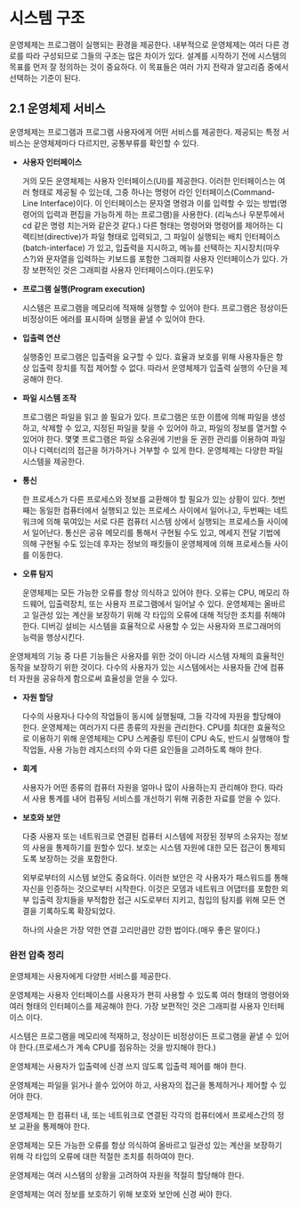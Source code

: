 # 시스템 구조

운영체제는 프로그램이 실행되는 환경을 제공한다. 내부적으로 운영체제는 여러 다른 경로를 따라 구성되므로 그들의 구조는 많은 차이가 있다. 설계를 시작하기 전에 시스템의 목표를 먼저 잘 정의하는 것이 중요하다. 이 목표들은 여러 가지 전략과 알고리즘 중에서 선택하는 기준이 된다.

## 2.1 운영체제 서비스

운영체제는 프로그램과 프로그램 사용자에게 어떤 서비스를 제공한다. 제공되는 특정 서비스는 운영체제마다 다르지만, 공통부류를 확인할 수 있다.

* **사용자 인터페이스**

  거의 모든 운영체제는 사용자 인터페이스(UI)를 제공한다. 이러한 인터페이스는 여러 형태로 제공될 수 있는데, 그중 하나는 명령어 라인 인터페이스(Command-Line Interface)이다. 이 인터페이스는 문자열 명령과 이를 입력할 수 있는 방법(명령어의 입력과 편집을 가능하게 하는 프로그램)을 사용한다. (리눅스나 우분투에서 cd 같은 명령 치는거와 같은것 같다.) 다른  형태는 명령어와 명령어를 제어하는 디렉티브(directive)가 파일 형태로 입력되고, 그 파일이 실행되는 배치 인터페이스(batch-interface) 가 있고, 입출력을 지시하고, 메뉴를 선택하는 지시장치(마우스?)와 문자열을 입력하는 키보드를 포함한 그래피컬 사용자 인터페이스가 있다. 가장 보편적인 것은 그래피컬 사용자 인터페이스이다.(윈도우)

* **프로그램 실행(Program execution)**

  시스템은 프로그램을 메모리에 적재해 실행할 수 있어야 한다. 프로그램은 정상이든 비정상이든 에러를 표시하며 실행을 끝낼 수 있어야 한다.

* **입출력 연산**

  실행중인 프로그램은 입출력을 요구할 수 있다. 효율과 보호를 위해 사용자들은 항상 입출력 장치를 직접 제어할 수 없다. 따라서 운영체제가 입출력 실행의 수단을 제공해야 한다.

* **파일 시스템 조작**

  프로그램은  파일을 읽고 쓸 필요가 있다. 프로그램은 또한 이름에 의해 파일을 생성하고, 삭제할 수 있고, 지정된 파일을 찾을 수 있어야 하고, 파일의 정보를 열거할 수 있어야 한다. 몇몇 프로그램은 파일 소유권에 기반을 둔 권한 관리를 이용하여 파일이나 디렉터리의 접근을 허가하거나 거부할 수 있게 한다. 운영체제는 다양한 파일 시스템을 제공한다.

* **통신**

  한 프로세스가 다른 프로세스와 정보를 교환해야 할 필요가 있는 상황이 있다. 첫번째는 동일한 컴퓨터에서 실행되고 있는 프로세스 사이에서 일어나고, 두번째는 네트워크에 의해 묶여있는 서로 다른 컴퓨터 시스템 상에서 실행되는 프로세스들 사이에서 일어난다. 통신은 공유 메모리를 통해서 구현될 수도 있고, 메세지 전달 기법에 의해 구현될 수도 있는데 후자는 정보의 패킷들이 운영체제에 의해 프로세스들 사이를 이동한다.

* **오류 탐지**

  운영체제는 모든 가능한 오류를 항상 의식하고 있어야 한다. 오류는 CPU, 메모리 하드웨어, 입출력장치, 또는 사용자 프로그램에서 일어날 수 있다. 운영체제는 올바르고 일관성 있는 계산을 보장하기 위해 각 타입의 오류에 대해 적당한 조치를 취해야 한다. 디버깅 설비는 시스템을 효율적으로 사용할 수 있는 사용자와 프로그래머의 능력을 행상시킨다.

운영체제의 기능 중 다른 기능들은 사용자를 위한 것이 아니라 시스템 자체의 효율적인 동작을 보장하기 위한 것이다. 다수의 사용자가 있는 시스템에서는 사용자들 간에 컴퓨터 자원을 공유하게 함으로써 효율성을 얻을 수 있다.

* **자원 할당**

  다수의 사용자나 다수의 작업들이 동시에 실행될때, 그들 각각에 자원을 할당해야 한다. 운영체제는 여러가지 다른 종류의 자원을 관리한다. CPU를 최대한 효율적으로 이용하기 위해 운영체제는 CPU 스케줄링 루틴이 CPU 속도, 반드시 실행해야 할 작업들, 사용 가능한 레지스터의 수와 다른 요인들을 고려하도록 해야 한다.

* **회계**

  사용자가 어떤 종류의 컴퓨터 자원을 얼마나 많이 사용하는지 관리해야 한다. 따라서 사용 통계를 내어 컴퓨팅 서비스를 개선하기 위해 귀중한 자료를 얻을 수 있다.

* **보호와 보안**

  다중 사용자 또는 네트워크로 연결된 컴퓨터 시스템에 저장된 정부의 소유자는 정보의 사용을 통제하기를 원할수 있다. 보호는 시스템 자원에 대한 모든 접근이 통제되도록 보장하는 것을 포함한다.

  외부로부터의 시스템 보안도 중요하다. 이러한 보안은 각 사용자가 패스워드를 통해 자신을 인증하는 것으로부터 시작한다. 이것은 모뎀과 네트워크 어댑터를 포함한 외부 입출력 장치들을 부적합한 접근 시도로부터 지키고, 침입의 탐지를 위해 모든 연결을 기록하도록 확장되었다.

  하나의 사슬은 가장 약한 연결 고리만큼만 강한 법이다.(매우 좋은 말이다.)

### 완전 압축 정리

운영체제는 사용자에게 다양한 서비스를 제공한다.

운영체제는 사용자 인터페이스를 사용자가 편히 사용할 수 있도록 여러 형태의 명령어와 여러 형태의 인터페이스를 제공해야 한다. 가장 보편적인 것은 그래피컬 사용자 인터페이스 이다.

시스템은 프로그램을 메모리에 적재하고, 정상이든 비정상이든 프로그램을 끝낼 수 있어야 한다.(프로세스가 계속 CPU를 점유하는 것을 방지해야 한다.)

운영체제는 사용자가 입출력에 신경 쓰지 않도록 입출력 제어를 해야 한다.

운영체제는 파일을 읽거나 쓸수 있어야 하고, 사용자의 접근을 통제하거나 제어할 수 있어야 한다.

운영체제는 한 컴퓨터 내, 또는 네트워크로 연결된 각각의 컴퓨터에서 프로세스간의 정보 교환을 통제해야 한다.

운영체제는 모든 가능한 오류를 항상 의식하여 올바르고 일관성 있는 계산을 보장하기 위해 각 타입의 오류에 대한 적절한 조치를 취하여야 한다.

운영체제는 여러 시스템의 상황을 고려하여 자원을 적절히 할당해야 한다.

운영체제는 여러 정보를 보호하기 위해 보호와 보안에 신경 써야 한다.

